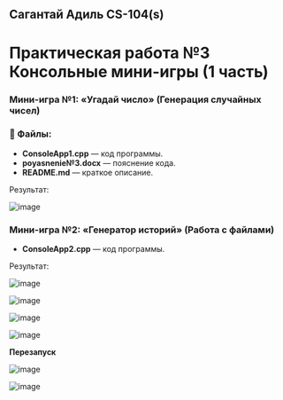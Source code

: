 ## Сагантай Адиль CS-104(s) 
# Практическая работа №3 Консольные мини-игры (1 часть)

### Мини-игра №1: «Угадай число» (Генерация случайных чисел)

### 📝 Файлы:
- **ConsoleApp1.cpp** — код программы.
- **poyasnenie№3.docx** — пояснение кода.
- **README.md** — краткое описание.

Результат:

![image](https://github.com/user-attachments/assets/21958971-71d3-46eb-bb1d-a1e4d12fcdc1)


### Мини-игра №2: «Генератор историй» (Работа с файлами)

- **ConsoleApp2.cpp** — код программы.

Результат: 

![image](https://github.com/user-attachments/assets/5c57c236-debe-4870-bfac-d864e6ef4f23)


![image](https://github.com/user-attachments/assets/5d213a59-960d-4986-bd4b-e3fb605b47b1)

![image](https://github.com/user-attachments/assets/be669ca3-6221-4807-a46d-665c14fd42f0)

![image](https://github.com/user-attachments/assets/5b6515ea-cb95-4531-84f7-a2c68c1c044c)

**Перезапуск**

![image](https://github.com/user-attachments/assets/34f9151d-7585-42bf-9d05-5793c67bd088)

![image](https://github.com/user-attachments/assets/1b8ea82a-7270-41ba-a79f-73ce7886babf)







